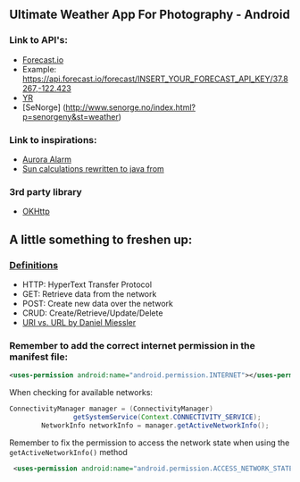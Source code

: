 ## Ultimate Weather App For Photography - Android


### Link to API's: 

* [Forecast.io](https://darksky.net/dev/docs/forecast)
 * Example: https://api.forecast.io/forecast/INSERT_YOUR_FORECAST_API_KEY/37.8267,-122.423
* [YR](http://om.yr.no/verdata/free-weather-data/) 
* [SeNorge] (http://www.senorge.no/index.html?p=senorgeny&st=weather)


### Link to inspirations:
 * [Aurora Alarm](http://auroraalarm.readthedocs.io/en/latest/api_documentation.html)
 * [Sun calculations rewritten to java from](https://github.com/mourner/suncalc/blob/master/suncalc.js)


### 3rd party library
  * [OKHttp](http://square.github.io/okhttp/)


## A little something to freshen up:
###  [Definitions](http://www.restapitutorial.com/lessons/httpmethods.html)

* HTTP: HyperText Transfer Protocol
* GET: Retrieve data from the network
* POST: Create new data over the network
* CRUD: Create/Retrieve/Update/Delete
* [URI vs. URL by Daniel Miessler](https://danielmiessler.com/study/url-uri/#gs.cYS4A2k)


### Remember to add the correct internet permission in the manifest file:
```xml
<uses-permission android:name="android.permission.INTERNET"></uses-permission>
```
When checking for available networks:
```java
ConnectivityManager manager = (ConnectivityManager)
                getSystemService(Context.CONNECTIVITY_SERVICE);
        NetworkInfo networkInfo = manager.getActiveNetworkInfo();
```
Remember to fix the permission to access the network state when using the ```getActiveNetworkInfo()``` method

```xml
 <uses-permission android:name="android.permission.ACCESS_NETWORK_STATE"></uses-permission>
```

